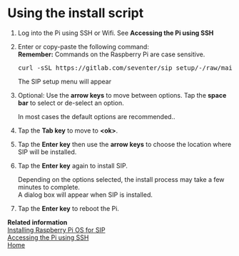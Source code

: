 # Using the install script

1.  Log into the Pi using SSH or Wifi. See **Accessing the Pi using SSH**

2.  Enter or copy-paste the following command:  
    **Remember:**
    Commands on the Raspberry Pi are case sensitive.  

    <pre>curl -sSL https://gitlab.com/seventer/sip_setup/-/raw/main/sip_setup.sh | sudo bash</pre>
  
    The SIP setup menu will appear

3.  Optional: Use the **arrow keys** to move between options. Tap the **space bar** to select or de-select an option.

    In most cases the default options are recommended..

4.  Tap the **Tab key** to move to **<ok\>**.

5.  Tap the **Enter key** then use the **arrow keys** to choose the location where SIP will be installed.

6.  Tap the **Enter key** again to install SIP.

    Depending on the options selected, the install process may take a few minutes to complete.  
    A dialog box will appear when SIP is installed.

7.  Tap the **Enter key** to reboot the Pi.

**Related information**  
[Installing Raspberry Pi OS for SIP](pi_os_for_sip)  
[Accessing the Pi using SSH](ssh_access)   
[Home](Home)